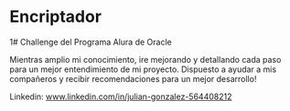 # Encriptador

1# Challenge del Programa Alura de Oracle

Mientras amplio mi conocimiento, ire mejorando y detallando cada paso para un mejor entendimiento de mi proyecto.
Dispuesto a ayudar a mis compañeros y recibir recomendaciones para un mejor desarrollo!

Linkedin: www.linkedin.com/in/julian-gonzalez-564408212
